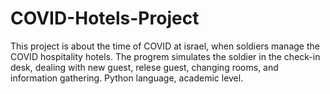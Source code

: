 # COVID-Hotels-Project
This project is about the time of COVID at israel, when soldiers manage the COVID hospitality hotels.  The progrem simulates the soldier in the check-in desk, dealing with new guest, relese guest, changing rooms, and information gathering. Python language, academic level.
